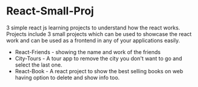 # React-Small-Proj
3 simple react js learning projects to understand how the react works.
Projects include 3 small projects which can be used to showcase the react work and can be used as a frontend in any of your applications easily.
* React-Friends - showing the name and work of the friends
* City-Tours - A tour app to remove the city you don't want to go and select the last one.
* React-Book -  A react project to show the best selling books on web having option to delete and show info too. 
